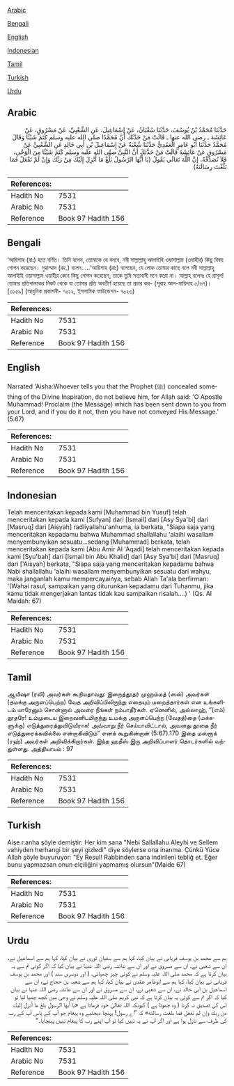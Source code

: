 [Arabic](#arabic)

[Bengali](#bengali)

[English](#english)

[Indonesian](#indonesian)

[Tamil](#tamil)

[Turkish](#turkish)

[Urdu](#urdu)

## Arabic


<div dir="rtl" lang="ar" style={{fontSize:'larger',backgroundColor:'#f8f9fa',padding:20}}>
حَدَّثَنَا مُحَمَّدُ بْنُ يُوسُفَ، حَدَّثَنَا سُفْيَانُ، عَنْ إِسْمَاعِيلَ، عَنِ الشَّعْبِيِّ، عَنْ مَسْرُوقٍ، عَنْ عَائِشَةَ ـ رضى الله عنها ـ قَالَتْ مَنْ حَدَّثَكَ أَنَّ مُحَمَّدًا صلى الله عليه وسلم كَتَمَ شَيْئًا وَقَالَ مُحَمَّدٌ حَدَّثَنَا أَبُو عَامِرٍ الْعَقَدِيُّ حَدَّثَنَا شُعْبَةُ عَنْ إِسْمَاعِيلَ بْنِ أَبِي خَالِدٍ عَنِ الشَّعْبِيِّ عَنْ مَسْرُوقٍ عَنْ عَائِشَةَ قَالَتْ مَنْ حَدَّثَكَ أَنَّ النَّبِيَّ صلى الله عليه وسلم كَتَمَ شَيْئًا مِنَ الْوَحْىِ، فَلاَ تُصَدِّقْهُ، إِنَّ اللَّهَ تَعَالَى يَقُولُ ‏(‏يَا أَيُّهَا الرَّسُولُ بَلِّغْ مَا أُنْزِلَ إِلَيْكَ مِنْ رَبِّكَ وَإِنْ لَمْ تَفْعَلْ فَمَا بَلَّغْتَ رِسَالَتَهُ‏)‏
</div>
<div style={{backgroundColor:'#f8f9fa',padding:20, marginBottom: 10}}><table> <thead> <tr> <th>References:</th> <th></th> </tr> </thead> <tbody><tr><td>Hadith No</td><td>7531</td></tr><tr><td>Arabic No</td><td>7531</td></tr><tr><td>Reference</td><td>Book 97 Hadith 156</td></tr></tbody></table></div>

## Bengali


<div dir="ltr" lang="bn" style={{fontSize:'larger',backgroundColor:'#f8f9fa',padding:20}}>
‘আয়িশাহ (রাঃ) হতে বর্ণিত। তিনি বলেন, তোমাকে যে বলবে, নবী সাল্লাল্লাহু আলাইহি ওয়াসাল্লাম (ওয়াহীর) কিছু বিষয় গোপন করেছেন। মুহাম্মাদ (রহ.) বলেন.....‘আয়িশাহ (রাঃ) বলেছেন, যে লোক তোমার কাছে বলে নবী সাল্লাল্লাহু আলাইহি ওয়াসাল্লাম ওয়াহীর কোন কিছু গোপন করেছেন, তাকে তুমি সত্যবাদী মনে করো না। আল্লাহ্ বলেনঃ হে রাসূল! তোমার প্রতিপালকের নিকট থেকে যা তোমার প্রতি অবতীর্ণ হয়েছে তা প্রচার কর- (সূরাহ আল-মায়িদাহ ৫/৬৭)। [৩১৫৯] (আধুনিক প্রকাশনী- ৭০১২, ইসলামিক ফাউন্ডেশন- ৭০২৩)
</div>
<div style={{backgroundColor:'#f8f9fa',padding:20, marginBottom: 10}}><table> <thead> <tr> <th>References:</th> <th></th> </tr> </thead> <tbody><tr><td>Hadith No</td><td>7531</td></tr><tr><td>Arabic No</td><td>7531</td></tr><tr><td>Reference</td><td>Book 97 Hadith 156</td></tr></tbody></table></div>

## English


<div dir="ltr" lang="en" style={{fontSize:'larger',backgroundColor:'#f8f9fa',padding:20}}>
Narrated 'Aisha:Whoever tells you that the Prophet (ﷺ) concealed something of the Divine Inspiration, do not believe him, for Allah said: 'O Apostle Muhammad! Proclaim (the Message) which has been sent down to you from your Lord, and if you do it not, then you have not conveyed His Message.' (5.67)
</div>
<div style={{backgroundColor:'#f8f9fa',padding:20, marginBottom: 10}}><table> <thead> <tr> <th>References:</th> <th></th> </tr> </thead> <tbody><tr><td>Hadith No</td><td>7531</td></tr><tr><td>Arabic No</td><td>7531</td></tr><tr><td>Reference</td><td>Book 97 Hadith 156</td></tr></tbody></table></div>

## Indonesian


<div dir="ltr" lang="id" style={{fontSize:'larger',backgroundColor:'#f8f9fa',padding:20}}>
Telah menceritakan kepada kami [Muhammad bin Yusuf] telah menceritakan kepada kami [Sufyan] dari [Ismail] dari [Asy Sya'bi] dari [Masruq] dari [Aisyah] radliyallahu'anhuma, ia berkata, "Siapa saja yang menceritakan kepadamu bahwa Muhammad shallallahu 'alaihi wasallam menyembunyikan sesuatu…sedang [Muhammad] berkata, telah menceritakan kepada kami [Abu Amir Al 'Aqadi] telah menceritakan kepada kami [Syu'bah] dari [Ismail bin Abu Khalid] dari [Asy Sya'bi] dari [Masruq] dari ['Aisyah] berkata, "Siapa saja yang menceritakan kepadamu bahwa Nabi shallallahu 'alaihi wasallam menyembunyikan sesuatu dari wahyu, maka janganlah kamu mempercayainya, sebab Allah Ta'ala berfirman: '(Wahai rasul, sampaikan yang diturunkan kepadamu dari Tuhanmu, jika kamu tidak mengerjakan lantas tidak kau sampaikan risalah….) ' (Qs. Al Maidah: 67)
</div>
<div style={{backgroundColor:'#f8f9fa',padding:20, marginBottom: 10}}><table> <thead> <tr> <th>References:</th> <th></th> </tr> </thead> <tbody><tr><td>Hadith No</td><td>7531</td></tr><tr><td>Arabic No</td><td>7531</td></tr><tr><td>Reference</td><td>Book 97 Hadith 156</td></tr></tbody></table></div>

## Tamil


<div dir="ltr" lang="ta" style={{fontSize:'larger',backgroundColor:'#f8f9fa',padding:20}}>
ஆயிஷா (ரலி) அவர்கள் கூறியதாவது: இறைத்தூதர் முஹம்மத் (ஸல்) அவர்கள் (தமக்கு அருளப்பெற்ற) வேத அறிவிப்பிலிருந்து எதையும் மறைத்தார்கள் என உங்களிடம் யாரேனும் சொன்னால் அவரை நீங்கள் நம்பாதீர்கள். ஏனெனில், அல்லாஹ், “(எம்) தூதரே! உம்முடைய இறைவனிடமிருந்து உமக்கு அருளப்பெற்ற (வேதத்)தை (மக்களுக்கு) எடுத்துரைத்துவிடுவீராக! அவ்வாறு நீர் செய்யாவிட்டால், அவனது தூதை நீர் எடுத்துரைக்கவில்லை என்றாகிவிடும்” எனக் கூறுகின்றான் (5:67).170 இதை மஸ்ரூக் (ரஹ்) அவர்கள் அறிவிக்கிறார்கள். இந்த ஹதீஸ் இரு அறிவிப்பாளர் தொடர்களில் வந்துள்ளது. அத்தியாயம் : 97
</div>
<div style={{backgroundColor:'#f8f9fa',padding:20, marginBottom: 10}}><table> <thead> <tr> <th>References:</th> <th></th> </tr> </thead> <tbody><tr><td>Hadith No</td><td>7531</td></tr><tr><td>Arabic No</td><td>7531</td></tr><tr><td>Reference</td><td>Book 97 Hadith 156</td></tr></tbody></table></div>

## Turkish


<div dir="ltr" lang="tr" style={{fontSize:'larger',backgroundColor:'#f8f9fa',padding:20}}>
Aişe r.anha şöyle demiştir: Her kim sana "Nebi Sallallahu Aleyhi ve Sellem vahiyden herhangi bir şeyi gizledi" diye söylerse ona inanma. Çünkü Yüce Allah şöyle buyuruyor: "Ey Resul! Rabbinden sana indirileni tebliğ et. Eğer bunu yapmazsan onun elçiliğini yapmamış olursun"(Maide 67)
</div>
<div style={{backgroundColor:'#f8f9fa',padding:20, marginBottom: 10}}><table> <thead> <tr> <th>References:</th> <th></th> </tr> </thead> <tbody><tr><td>Hadith No</td><td>7531</td></tr><tr><td>Arabic No</td><td>7531</td></tr><tr><td>Reference</td><td>Book 97 Hadith 156</td></tr></tbody></table></div>

## Urdu


<div dir="rtl" lang="ur" style={{fontSize:'larger',backgroundColor:'#f8f9fa',padding:20}}>
ہم سے محمد بن یوسف فریابی نے بیان کیا، کہا ہم سے سفیان ثوری نے بیان کیا، کہا ہم سے اسماعیل نے، ان سے شعبی نے، ان سے مسروق نے اور ان سے عائشہ رضی اللہ عنہا نے بیان کیا کہ اگر کوئی تم سے یہ بیان کرتا ہے کہ محمد صلی اللہ علیہ وسلم نے کوئی چیز چھپائی، ( اور دوسری سند ) اور محمد بن یوسف فریابی نے بیان کیا، کہا ہم سے ابوعامر عقدی نے بیان کیا، کہا ہم سے شعبہ بن حجاج نے، ان سے اسماعیل بن ابی خالد نے، ان سے شعبی نے، ان سے مسروق نے اور ان سے عائشہ رضی اللہ عنہا نے بیان کیا کہ اگر تم سے کوئی یہ بیان کرتا ہے کہ نبی کریم صلی اللہ علیہ وسلم نے وحی میں کچھ چھپا لیا تو اس کی تصدیق نہ کرنا ( وہ جھوٹا ہے ) کیونکہ اللہ تعالیٰ خود فرماتا ہے «يا أيها الرسول بلغ ما أنزل إليك من ربك وإن لم تفعل فما بلغت رسالته‏» کہ ”اے رسول! پہنچا دیجئیے وہ پیغام جو آپ کے پاس آپ کے رب کی طرف سے نازل ہوا ہے اور اگر آپ نے یہ نہیں کیا تو آپ اپنے رب کا پیغام نہیں پہنچایا۔“
</div>
<div style={{backgroundColor:'#f8f9fa',padding:20, marginBottom: 10}}><table> <thead> <tr> <th>References:</th> <th></th> </tr> </thead> <tbody><tr><td>Hadith No</td><td>7531</td></tr><tr><td>Arabic No</td><td>7531</td></tr><tr><td>Reference</td><td>Book 97 Hadith 156</td></tr></tbody></table></div>